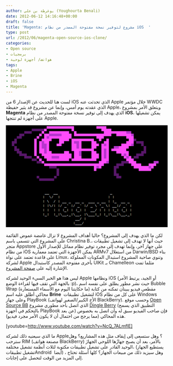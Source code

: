 ```yaml
---
author: يوغرطة بن علي (Youghourta Benali)
date: 2012-06-12 14:16:48+00:00
draft: false
title: 'Magenta: مشروع لتوفير نسخة مفتوحة المصدر من نظام iOS  '
type: post
url: /2012/06/magenta-open-source-ios-clone/
categories:
- Open source
- برمجيات
- هواتف/ أجهزة لوحية
tags:
- Apple
- Brine
- iOS
- Magenta
---
```


لست هنا للحديث عن الإصدار 6 من iOS الذي تحدثت عنه Apple خلال مؤتمر WWDC الذي عقدته يوم أمس، وإنما عن مشروع قد يثير حفيظة Apple، ويتعلق الأمر بمشروع **Magenta** الذي يهدف إلى توفير نسخة مفتوحة المصدر من نظام **iOS**، يمكن تشغيلها على أجهزة لم تنتجها Apple.




[![](Magenta.png)
](Magenta.png)




لكن ما الذي يهدف إلى المشروع؟ حاليا أهداف المشروع لا تزال غامضة غموض القائمة على المشروع التي تتسمى باسم Christina B.، حيث أنها لا تهدف إلى تشغيل تطبيقات متجر Appstore على جهاز آخر، وإنما تهدف إلى مجرد توفير نظام مماثل للإصدار الأول من نظام iOS يمكن الأجهزة التي تعتمد معمارية ARMv7 من استغلال Darwin/BSD بناء على قاعدة تعتمد على نواة Linux، وتنوي صاحبة المشروع استبدال المكونات المملوكة لشركة Apple بأخرى مفتوحة المصدر كاستبدال UIKit بـ Chamelleon مثلما تمت الإشارة إليه على [صفحة المشروع](http://crna.cc/magenta.html).




ليس هذا هو الخبر السيء الوحيد لشركة Apple ونظامها iOS (أو الجيد، يرتبط الأمر بالجهة التي تقف فيها لقراءة الوضع :p)، حيث نشر مطور يطلق على نفسه اسم Bubble Wrap (ما حكايتنا اليوم مع الأسماء المستعارة) مقطعي فيديو يبينان تمكنه من كتابة محاكي أطلق عليه اسم **Brine**  لتشغيل تطبيقات iOS على كل من نظام Windows وعلى جهاز PlayBook (الأخ الكبير/الصغير لهواتف BlackBerry). وحسب موقع [Open Source BB](http://opensourcebb.com/2012/06/brine-an-ios-emulator-for-playbook-not-yet-available/) الذي اتصل بأحد مطوري مشروع [Dingle Berry](https://www.it-scoop.com/2011/12/playbook-dingleberry/) (التطبيق الذي يسمح بالتحكم في أجهزة PlayBook عن بعد) فإن صاحب الفيديو سبق له وأن اتصل به بخصوص هذه المحاكي (مما يرجح من احتمال أن لا يكون الأمر مجرد فيديو).




<!-- more -->


[youtube=http://www.youtube.com/watch?v=NcQ_7ALmflE]


ما الذي سيعنيه ذلك لشركة Apple؟ وهل ستسعى إلى إيقاف مثل هذه المشاريع؟ وهل سترحب RIM (مصنعة هواتف BlackBerry) بالأمر، بعد أن يصبح جهازُها اللوحي الجهازَ الوحيد القادر على تشغيل تطبيقات مكتوبة لثلاث أنظمة تشغيل مختلفة، (يستطيع الجهاز تشغيل تطبيقاتAndroid  أيضا) ، وهل سيزيد ذلك من مبيعات الجهاز؟ كلها أسئلة تحتاج إلى المزيد من الوقت لتحصل على إجابات.
